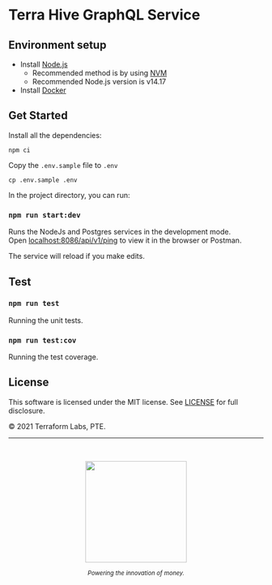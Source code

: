 # Terra Hive GraphQL Service

## Environment setup

 - Install [Node.js](https://nodejs.org/)
   - Recommended method is by using [NVM](https://github.com/creationix/nvm)
   - Recommended Node.js version is v14.17
 - Install [Docker](https://docs.docker.com/get-docker/)

## Get Started

Install all the dependencies:

```
npm ci
```

Copy the `.env.sample` file to `.env`

```
cp .env.sample .env
```

In the project directory, you can run:

### `npm run start:dev`

Runs the NodeJs and Postgres services in the development mode.\
Open [localhost:8086/api/v1/ping](http://localhost:8086/api/v1/ping) to view it in the browser or Postman.

The service will reload if you make edits.

## Test

### `npm run test`

Running the unit tests.

### `npm run test:cov`

Running the test coverage.

## License

This software is licensed under the MIT license. See [LICENSE](./LICENSE) for full disclosure.

© 2021 Terraform Labs, PTE.

<hr/>

<p>&nbsp;</p>
<p align="center">
    <a href="https://terra.money/"><img src="http://terra.money/logos/terra_logo.svg" align="center" width=200/></a>
</p>
<div align="center">
  <sub><em>Powering the innovation of money.</em></sub>
</div>
